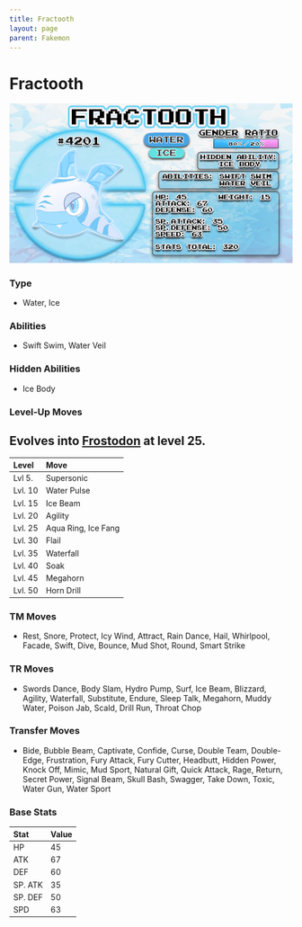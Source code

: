 ```yaml
---
title: Fractooth
layout: page
parent: Fakemon
---
```


# Fractooth

![Image](/fakemon_pics/fractooth.png)

### Type
- Water, Ice

### Abilities
- Swift Swim, Water Veil

### Hidden Abilities
- Ice Body

### Level-Up Moves
## Evolves into [Frostodon](www.google.com) at level 25.

| Level   | Move                |
|:--------|:--------------------|
| Lvl 5.  | Supersonic          |
| Lvl. 10 | Water Pulse         |
| Lvl. 15 | Ice Beam            |
| Lvl. 20 | Agility             |
| Lvl. 25 | Aqua Ring, Ice Fang |
| Lvl. 30 | Flail               |
| Lvl. 35 | Waterfall           |
| Lvl. 40 | Soak                |
| Lvl. 45 | Megahorn            |
| Lvl. 50 | Horn Drill          |

### TM Moves
- Rest, Snore, Protect, Icy Wind, Attract, Rain Dance, Hail, Whirlpool, Facade, Swift, Dive, Bounce, Mud Shot, Round, Smart Strike

### TR Moves
- Swords Dance, Body Slam, Hydro Pump, Surf, Ice Beam, Blizzard, Agility, Waterfall, Substitute, Endure, Sleep Talk, Megahorn, Muddy Water, Poison Jab, Scald, Drill Run, Throat Chop

### Transfer Moves
- Bide, Bubble Beam, Captivate, Confide, Curse, Double Team, Double-Edge, Frustration, Fury Attack, Fury Cutter, Headbutt, Hidden Power, Knock Off, Mimic, Mud Sport, Natural Gift, Quick Attack, Rage, Return, Secret Power, Signal Beam, Skull Bash, Swagger, Take Down, Toxic, Water Gun, Water Sport

### Base Stats
| Stat    | Value |
|:--------|:------|
| HP      | 45    |
| ATK     | 67    |
| DEF     | 60    |
| SP. ATK | 35    |
| SP. DEF | 50    |
| SPD     | 63    |